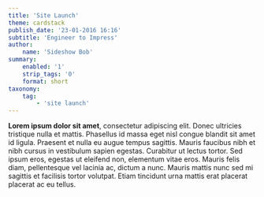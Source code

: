 ```yaml
---
title: 'Site Launch'
theme: cardstack
publish_date: '23-01-2016 16:16'
subtitle: 'Engineer to Impress'
author:
    name: 'Sideshow Bob'
summary:
    enabled: '1'
    strip_tags: '0'
    format: short
taxonomy:
    tag:
        - 'site launch'
---
```


**Lorem ipsum dolor sit amet**, consectetur adipiscing elit. Donec ultricies tristique nulla et mattis. Phasellus id massa eget nisl congue blandit sit amet id ligula. Praesent et nulla eu augue tempus sagittis. Mauris faucibus nibh et nibh cursus in vestibulum sapien egestas. Curabitur ut lectus tortor. Sed ipsum eros, egestas ut eleifend non, elementum vitae eros. Mauris felis diam, pellentesque vel lacinia ac, dictum a nunc. Mauris mattis nunc sed mi sagittis et facilisis tortor volutpat. Etiam tincidunt urna mattis erat placerat placerat ac eu tellus.
